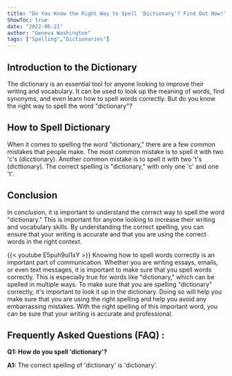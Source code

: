 ```yaml
---
title: "Do You Know the Right Way to Spell 'Dictionary'? Find Out Now!"
ShowToc: true 
date: "2022-06-21"
author: "Geneva Washington" 
tags: ["Spelling","Dictionaries"]
---
```

## Introduction to the Dictionary

The dictionary is an essential tool for anyone looking to improve their writing and vocabulary. It can be used to look up the meaning of words, find synonyms, and even learn how to spell words correctly. But do you know the right way to spell the word "dictionary"?

## How to Spell Dictionary

When it comes to spelling the word "dictionary," there are a few common mistakes that people make. The most common mistake is to spell it with two 'c's (dicctionary). Another common mistake is to spell it with two 't's (dicttionary). The correct spelling is "dictionary," with only one 'c' and one 't'.

## Conclusion

In conclusion, it is important to understand the correct way to spell the word "dictionary." This is important for anyone looking to increase their writing and vocabulary skills. By understanding the correct spelling, you can ensure that your writing is accurate and that you are using the correct words in the right context.

{{< youtube E5puh9uI1xY >}} 
Knowing how to spell words correctly is an important part of communication. Whether you are writing essays, emails, or even text messages, it is important to make sure that you spell words correctly. This is especially true for words like "dictionary," which can be spelled in multiple ways. To make sure that you are spelling "dictionary" correctly, it's important to look it up in the dictionary. Doing so will help you make sure that you are using the right spelling and help you avoid any embarrassing mistakes. With the right spelling of this important word, you can be sure that your writing is accurate and professional.

## Frequently Asked Questions (FAQ) :
**Q1: How do you spell 'dictionary'?**

**A1:** The correct spelling of 'dictionary' is 'dictionary'.





